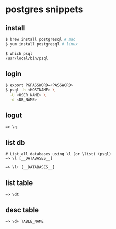 # postgres snippets

## install
```bash
$ brew install postgresql # mac
$ yum install postgresql # linux

$ which psql
/usr/local/bin/psql
```

## login
```bash
$ export PGPASSWORD=<PASSWORD>
$ psql -h <HOSTNAME> \
  -U <USER_NAME> \
  -d <DB_NAME>
```

## logut
```
=> \q
```

## list db
```
# List all databases using \l (or \list) (psql)
=> \l [__DATABASES__]

=> \l+ [__DATABASES__]
```

## list table
```
=> \dt
```

## desc table
```
=> \d+ TABLE_NAME
```
